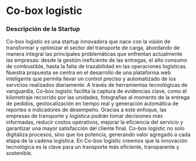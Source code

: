 # Co-box logistic

### Descripción de la Startup

Co-box logistic es una startup innovadora que nace con la visión de transformar y optimizar el sector del transporte de carga, abordando de manera integral las principales problemáticas que enfrentan actualmente las empresas: desde la gestión ineficiente de las entregas, el alto consumo de combustible, hasta la falta de trazabilidad en las operaciones logísticas.
Nuestra propuesta se centra en el desarrollo de una plataforma web inteligente que permita llevar un control preciso y automatizado de los servicios realizados diariamente. A través de herramientas tecnológicas de vanguardia, Co-box logistic facilita la captura de evidencias clave, como el kilometraje recorrido por las unidades, fotografías al momento de la entrega de pedidos, geolocalización en tiempo real y generación automática de reportes e indicadores de desempeño.
Gracias a este enfoque, las empresas de transporte y logística podrán tomar decisiones más informadas, reducir costos operativos, mejorar la eficiencia del servicio y garantizar una mayor satisfacción del cliente final. Co-box logistic no solo digitaliza procesos, sino que los potencia, generando valor agregado a cada etapa de la cadena logística.
En Co-box logistic creemos que la innovación tecnológica es la clave para un transporte más eficiente, transparente y sostenible.



